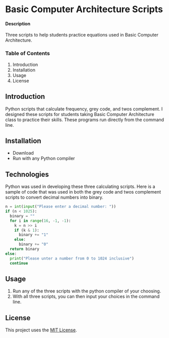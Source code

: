 # Basic Computer Architecture Scripts

#### Description
Three scripts to help students practice equations used in Basic Computer Architecture.

### Table of Contents
1. Introduction
2. Installation
3. Usage
4. License

## Introduction
Python scripts that calculate frequency, grey code, and twos complement. I designed these scripts for students taking Basic Computer Architecture class to practice their skills. These programs run directly from the command line.

## Installation
* Download
* Run with any Python compiler

## Technologies
Python was used in developing these three calculating scripts. Here is a sample of code that was used in both the grey code and twos complement scripts to convert decimal numbers into binary.
```python
n = int(input("Please enter a decimal number: "))
if (n < 1025):
  binary = ""
  for i in range(16, -1, -1):  
    k = n >> i
    if (k & 1): 
      binary += "1"
    else: 
      binary += "0"
  return binary
else:
  print("Please unter a number from 0 to 1024 inclusive")
  continue
```

## Usage
1. Run any of the three scripts with the python compiler of your choosing.
2. With all three scripts, you can then input your choices in the command line.


## License
This project uses the [MIT License](https://github.com/emmalong6/Capstone/blob/main/LICENSE).
